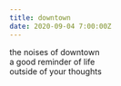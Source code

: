 ```yaml
---
title: downtown
date: 2020-09-04 7:00:00Z
---
```


the noises of downtown  
a good reminder of life  
outside of your thoughts  
